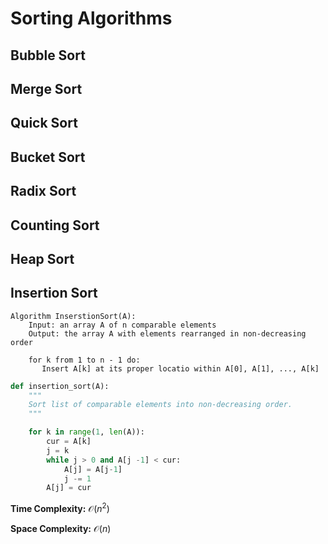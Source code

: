 # Sorting Algorithms
## Bubble Sort

## Merge Sort

## Quick Sort

## Bucket Sort

## Radix Sort

## Counting Sort

## Heap Sort

## Insertion Sort
```pseudocode
Algorithm InserstionSort(A):
    Input: an array A of n comparable elements
    Output: the array A with elements rearranged in non-decreasing order

    for k from 1 to n - 1 do:
       Insert A[k] at its proper locatio within A[0], A[1], ..., A[k] 
```

```python
def insertion_sort(A):
    """
    Sort list of comparable elements into non-decreasing order.
    """

    for k in range(1, len(A)):
        cur = A[k]
        j = k
        while j > 0 and A[j -1] < cur:
            A[j] = A[j-1]
            j -= 1
        A[j] = cur
```

**Time Complexity:** $\mathcal{O}(n^2)$

**Space Complexity:** $\mathcal{O}(n)$


